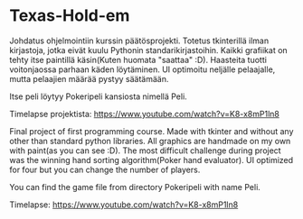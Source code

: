 # Texas-Hold-em
Johdatus ohjelmointiin kurssin päätösprojekti. Totetus tkinterillä ilman kirjastoja, jotka eivät kuulu Pythonin standarikirjastoihin. Kaikki grafiikat on tehty itse paintillä käsin(Kuten huomata "saattaa" :D). Haasteita tuotti voitonjaossa parhaan käden löytäminen. UI optimoitu neljälle pelaajalle, mutta pelaajien määrää pystyy säätämään.

Itse peli löytyy Pokeripeli kansiosta nimellä Peli.

Timelapse projektista: https://www.youtube.com/watch?v=K8-x8mP1ln8

Final project of first programming course. Made with tkinter and without any other than standard python libraries. All graphics are handmade on my own with paint(as you can see :D). The most difficult challenge during project was the winning hand sorting algorithm(Poker hand evaluator). UI optimized for four but you can change the number of players.

You can find the game file from directory Pokeripeli with name Peli.

Timelapse: https://www.youtube.com/watch?v=K8-x8mP1ln8
